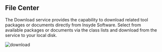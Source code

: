 ## File Center

The Download service provides the capability to download related tool
packages or documents directly from Insyde Software. Select from
available packages or documents via the class lists and download from
the service to your local disk.

![download](/assets/image11.png)